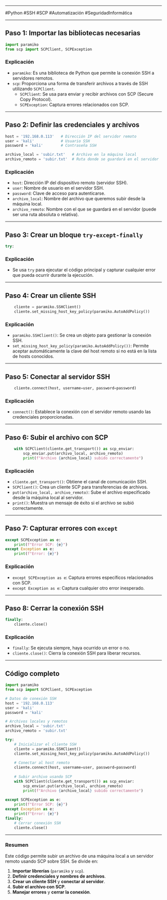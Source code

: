 
---

#Python #SSH #SCP #Automatización #SeguridadInformática

---


## **Paso 1: Importar las bibliotecas necesarias**

```python
import paramiko
from scp import SCPClient, SCPException
```

### **Explicación**

- `paramiko`: Es una biblioteca de Python que permite la conexión SSH a servidores remotos.
- `scp`: Proporciona una forma de transferir archivos a través de SSH utilizando `SCPClient`.
    - `SCPClient`: Se usa para enviar y recibir archivos con SCP (Secure Copy Protocol).
    - `SCPException`: Captura errores relacionados con SCP.

---

## **Paso 2: Definir las credenciales y archivos**

```python
host = '192.168.0.113'   # Dirección IP del servidor remoto
user = 'kali'            # Usuario SSH
password = 'kali'        # Contraseña SSH

archivo_local = 'subir.txt'   # Archivo en la máquina local
archivo_remoto = 'subir.txt'  # Ruta donde se guardará en el servidor
```

### **Explicación**

- `host`: Dirección IP del dispositivo remoto (servidor SSH).
- `user`: Nombre de usuario en el servidor SSH.
- `password`: Clave de acceso para autenticarse.
- `archivo_local`: Nombre del archivo que queremos subir desde la máquina local.
- `archivo_remoto`: Nombre con el que se guardará en el servidor (puede ser una ruta absoluta o relativa).

---

## **Paso 3: Crear un bloque `try-except-finally`**

```python
try:
```

### **Explicación**

- Se usa `try` para ejecutar el código principal y capturar cualquier error que pueda ocurrir durante la ejecución.

---

## **Paso 4: Crear un cliente SSH**

```python
    cliente = paramiko.SSHClient()
    cliente.set_missing_host_key_policy(paramiko.AutoAddPolicy())
```

### **Explicación**

- `paramiko.SSHClient()`: Se crea un objeto para gestionar la conexión SSH.
- `set_missing_host_key_policy(paramiko.AutoAddPolicy())`: Permite aceptar automáticamente la clave del host remoto si no está en la lista de hosts conocidos.

---

## **Paso 5: Conectar al servidor SSH**

```python
    cliente.connect(host, username=user, password=password)
```

### **Explicación**

- `connect()`: Establece la conexión con el servidor remoto usando las credenciales proporcionadas.

---

## **Paso 6: Subir el archivo con SCP**

```python
    with SCPClient(cliente.get_transport()) as scp_enviar:
        scp_enviar.put(archivo_local, archivo_remoto)
        print(f"Archivo {archivo_local} subido correctamente")
```

### **Explicación**

- `cliente.get_transport()`: Obtiene el canal de comunicación SSH.
- `SCPClient()`: Crea un cliente SCP para transferencias de archivos.
- `put(archivo_local, archivo_remoto)`: Sube el archivo especificado desde la máquina local al servidor.
- `print()`: Muestra un mensaje de éxito si el archivo se subió correctamente.

---

## **Paso 7: Capturar errores con `except`**

```python
except SCPException as e:
    print(f"Error SCP: {e}")
except Exception as e:
    print(f"Error: {e}")
```

### **Explicación**

- `except SCPException as e`: Captura errores específicos relacionados con SCP.
- `except Exception as e`: Captura cualquier otro error inesperado.

---

## **Paso 8: Cerrar la conexión SSH**

```python
finally:
    cliente.close()
```

### **Explicación**

- `finally`: Se ejecuta siempre, haya ocurrido un error o no.
- `cliente.close()`: Cierra la conexión SSH para liberar recursos.

---

## **Código completo**

```python
import paramiko
from scp import SCPClient, SCPException

# Datos de conexión SSH
host = '192.168.0.113'
user = 'kali'
password = 'kali'

# Archivos locales y remotos
archivo_local = 'subir.txt'
archivo_remoto = 'subir.txt'

try:
    # Inicializar el cliente SSH
    cliente = paramiko.SSHClient()
    cliente.set_missing_host_key_policy(paramiko.AutoAddPolicy())
    
    # Conectar al host remoto
    cliente.connect(host, username=user, password=password)
    
    # Subir archivo usando SCP
    with SCPClient(cliente.get_transport()) as scp_enviar:
        scp_enviar.put(archivo_local, archivo_remoto)
        print(f"Archivo {archivo_local} subido correctamente")
        
except SCPException as e:
    print(f"Error SCP: {e}")
except Exception as e:
    print(f"Error: {e}")
finally:
    # Cerrar conexión SSH
    cliente.close()
```

---

### **Resumen**

Este código permite subir un archivo de una máquina local a un servidor remoto usando SCP sobre SSH. Se divide en:

1. **Importar librerías** (`paramiko` y `scp`).
2. **Definir credenciales y nombres de archivos**.
3. **Crear un cliente SSH** y **conectar al servidor**.
4. **Subir el archivo con SCP**.
5. **Manejar errores** y **cerrar la conexión**.
